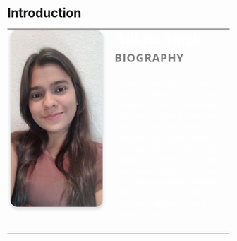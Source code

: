 # Introduction

<table style="border: none;">
  <tr>
    <td style="vertical-align: top; padding-right: 20px;">
      <img src="Ankita-Singh-image.jpg" alt="Ankita Singh" style="width: 1000px; height: 400px; border-radius: 15px; object-fit: cover; box-shadow: 0 4px 8px rgba(0, 0, 0, 0.2);">
    </td>
    <td style="vertical-align: top;">
      <h1 style="margin: 0; font-size: 2.5em; color: white; font-family: 'Satisfy', cursive;">Ankita Singh</h1>
      <h2 style="font-size: 1.8em; color: grey; font-family: 'Open Sans', sans-serif; margin-top: 5px; font-weight: 700; text-transform: uppercase; letter-spacing: 1px;">Biography</h2>
      <p style="font-size: 1.1em; color: white; font-family: 'Open Sans', sans-serif; line-height: 1.6; max-width: 600px; background-color: rgba(255, 255, 255, 0.1); padding: 10px; border-radius: 5px; text-align: justify;">
        I am currently pursuing a master’s degree in Business Analytics and Information Systems, focusing on data analysis and engineering. My background includes experience in automation and data handling, with a strong foundation in SQL and Python. I am passionate about leveraging data to drive insights and improve decision-making in organizations.
      </p>
    </td>
  </tr>
</table>
